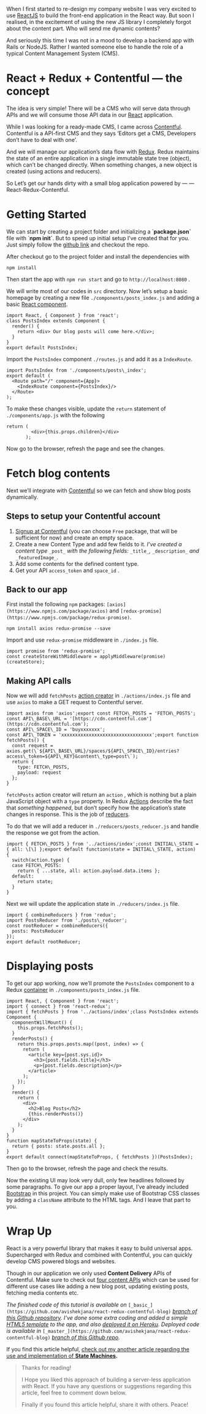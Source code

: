 When I first started to re-design my company website I was very excited to use [ReactJS](https://facebook.github.io/react/) to build the front-end application in the React way. But soon I realised, in the excitement of using the new JS library I completely forgot about the content part. Who will send me dynamic contents?

And seriously this time I was not in a mood to develop a backend app with Rails or NodeJS. Rather I wanted someone else to handle the role of a typical Content Management System (CMS).

React + Redux + Contentful — the concept
========================================

The idea is very simple! There will be a CMS who will serve data through APIs and we will consume those API data in our [React](https://facebook.github.io/react/) application.

While I was looking for a ready-made CMS, I came across [Contentful](https://www.contentful.com/). Contentful is a API-first CMS and they says ‘Editors get a CMS, Developers don’t have to deal with one’.

And we will manage our application’s data flow with [Redux](http://redux.js.org/). Redux maintains the state of an entire application in a single immutable state tree (object), which can’t be changed directly. When something changes, a new object is created (using actions and reducers).

So Let’s get our hands dirty with a small blog application powered by — — React-Redux-Contentful.

Getting Started
===============

We can start by creating a project folder and initializing a \`**package.json\`** file with \`**npm init\`**. But to speed up initial setup I’ve created that for you. Just simply follow the [github link](https://github.com/avishekjana/ReactReduxBase) and checkout the repo.

After checkout go to the project folder and install the dependencies with

```
npm install
```

Then start the app with `npm run start` and go to `http://localhost:8080` .

We will write most of our codes in `src` directory. Now let’s setup a basic homepage by creating a new file `./components/posts_index.js` and adding a basic [React component](https://facebook.github.io/react/docs/react-component.html).

```
import React, { Component } from 'react';  
class PostsIndex extends Component {  
  render() {  
    return <div> Our blog posts will come here.</div>;  
  }  
}  
export default PostsIndex;
```

Import the `PostsIndex` component `./routes.js` and add it as a `IndexRoute`.

```
import PostsIndex from './components/posts\_index';  
export default (  
  <Route path="/" component={App}>  
    <IndexRoute component={PostsIndex}/>  
  </Route>  
);
```

To make these changes visible, update the `return` statement of `./components/app.js` with the following

```
return (  
         <div>{this.props.children}</div>  
       );
```

Now go to the browser, refresh the page and see the changes.

Fetch blog contents
===================

Next we’ll integrate with [Contentful](https://www.contentful.com) so we can fetch and show blog posts dynamically.

Steps to setup your Contentful account
--------------------------------------

1.  [Signup at Contentful](https://www.contentful.com/sign-up/) (you can choose `Free` package, that will be sufficient for now) and create an empty space.
2.  Create a new Content Type and add few fields to it. _I’ve created a content type_ `_post_` _with the following fields:_ `_title_`_,_ `_description_` _and_ `_featuredImage_`_._
3.  Add some contents for the defined content type.
4.  Get your API `access_token` and `space_id` .

Back to our app
---------------

First install the following `npm` packages: `[axios](https://www.npmjs.com/package/axios)` and `[redux-promise](https://www.npmjs.com/package/redux-promise)`.

```
npm install axios redux-promise --save
```

Import and use `redux-promise` middleware in `./index.js` file.

```
import promise from 'redux-promise';  
const createStoreWithMiddleware = applyMiddleware(promise)(createStore);
```

Making API calls
----------------

Now we will add `fetchPosts` [action creator](http://redux.js.org/docs/basics/Actions.html) in `./actions/index.js` file and use `axios` to make a GET request to Contentful server.

```
import axios from 'axios';export const FETCH\_POSTS = 'FETCH\_POSTS';  
const API\_BASE\_URL = '[https://cdn.contentful.com'](https://cdn.contentful.com');  
const API\_SPACE\_ID = 'buyxxxxxxx';  
const API\_TOKEN = 'xxxxxxxxxxxxxxxxxxxxxxxxxxxxxxxxx';export function fetchPosts() {  
  const request = axios.get(\`${API\_BASE\_URL}/spaces/${API\_SPACE\_ID}/entries?access\_token=${API\_KEY}&content\_type=post\`);  
  return {  
    type: FETCH\_POSTS,  
    payload: request  
  };  
}
```

`fetchPosts` action creator will return an `action` , which is nothing but a plain JavaScript object with a `type` property. In Redux [Actions](http://redux.js.org/docs/basics/Actions.html) describe the fact that _something happened_, but don’t specify how the application’s state changes in response. This is the job of [reducers](http://redux.js.org/docs/basics/Reducers.html).

To do that we will add a reducer in `./reducers/posts_reducer.js` and handle the response we got from the action.

```
import { FETCH\_POSTS } from '../actions/index';const INITIAL\_STATE = { all: \[\] };export default function(state = INITIAL\_STATE, action) {  
  switch(action.type) {  
  case FETCH\_POSTS:  
    return { ...state, all: action.payload.data.items };  
  default:  
    return state;  
  }  
}
```

Next we will update the application state in `./reducers/index.js` file.

```
import { combineReducers } from 'redux';  
import PostsReducer from './posts\_reducer';  
const rootReducer = combineReducers({  
  posts: PostsReducer  
});  
export default rootReducer;
```

Displaying posts
================

To get our app working, now we’ll promote the `PostsIndex` component to a Redux [container](http://redux.js.org/docs/basics/UsageWithReact.html#presentational-and-container-components) in `./components/posts_index.js` file.

```
import React, { Component } from 'react';  
import { connect } from 'react-redux';  
import { fetchPosts } from '../actions/index';class PostsIndex extends Component {  
  componentWillMount() {  
    this.props.fetchPosts();  
  }  
  renderPosts() {  
    return this.props.posts.map((post, index) => {  
      return (  
        <article key={post.sys.id}>  
          <h3>{post.fields.title}</h3>  
          <p>{post.fields.description}</p>  
        </article>  
      );  
    });  
  }  
  render() {  
    return (  
      <div>  
        <h2>Blog Posts</h2>  
        {this.renderPosts()}  
      </div>  
    );  
  }  
}  
function mapStateToProps(state) {  
  return { posts: state.posts.all };  
}  
export default connect(mapStateToProps, { fetchPosts })(PostsIndex);
```

Then go to the browser, refresh the page and check the results.

Now the existing UI may look very dull, only few headlines followed by some paragraphs. To give our app a proper layout, I’ve already included [Bootstrap](http://getbootstrap.com/) in this project. You can simply make use of Bootstrap CSS classes by adding a `className` attribute to the HTML tags. And I leave that part to you.

Wrap Up
=======

React is a very powerful library that makes it easy to build universal apps. Supercharged with Redux and combined with Contentful, you can quickly develop CMS powered blogs and websites.

Though in our application we only used **Content Delivery** APIs of Contentful. Make sure to check out [four content APIs](https://www.contentful.com/developers/docs/concepts/apis/) which can be used for different use cases like adding a new blog post, updating existing posts, fetching media contents etc.

_The finished code of this tutorial is available on_ `[_basic_](https://github.com/avishekjana/react-redux-contentful-blog)` [_branch of this Github repository_](https://github.com/avishekjana/react-redux-contentful-blog)_. I’ve done some extra coding and added a simple_ [_HTML5 template_](https://html5up.net/story) _to the app, and also_ [_deployed it on Heroku_](https://floating-retreat-17510.herokuapp.com/)_. Deployed code is available in_ `[_master_](https://github.com/avishekjana/react-redux-contentful-blog)` [_branch of this Github repo_](https://github.com/avishekjana/react-redux-contentful-blog)_._

If you find this article helpful, [check out my another article regarding the use and implementation of **State Machines**](https://medium.com/geogo-in/state-machines-in-rails-5-45259a4f42da)**.**

> Thanks for reading!
> 
> I Hope you liked this approach of building a server-less application with React. If you have any questions or suggestions regarding this article, feel free to comment down below.
> 
> Finally if you found this article helpful, share it with others. Peace!